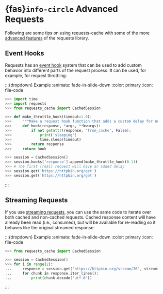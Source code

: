 # {fas}`info-circle` Advanced Requests
Following are some tips on using requests-cache with some of the more
[advanced features](https://requests.readthedocs.io/en/latest/user/advanced/) of the requests
library.

## Event Hooks
Requests has an [event hook](https://requests.readthedocs.io/en/latest/user/advanced/#event-hooks)
system that can be used to add custom behavior into different parts of the request process.
It can be used, for example, for request throttling:

:::{dropdown} Example
:animate: fade-in-slide-down
:color: primary
:icon: file-code

```python
>>> import time
>>> import requests
>>> from requests_cache import CachedSession

>>> def make_throttle_hook(timeout=1.0):
>>>     """Make a request hook function that adds a custom delay for non-cached requests"""
>>>     def hook(response, *args, **kwargs):
>>>         if not getattr(response, 'from_cache', False):
>>>             print('sleeping')
>>>             time.sleep(timeout)
>>>         return response
>>>     return hook

>>> session = CachedSession()
>>> session.hooks['response'].append(make_throttle_hook(0.1))
>>> # The first (real) request will have an added delay
>>> session.get('https://httpbin.org/get')
>>> session.get('https://httpbin.org/get')
```
:::

## Streaming Requests
If you use [streaming requests](https://requests.readthedocs.io/en/latest/user/advanced/#id9), you
can use the same code to iterate over both cached and non-cached requests. Cached response content
will have already been read (i.e., consumed), but will be available for re-reading so it behaves like
the original streamed response:

:::{dropdown} Example
:animate: fade-in-slide-down
:color: primary
:icon: file-code

```python
>>> from requests_cache import CachedSession

>>> session = CachedSession()
>>> for i in range(2):
...     response = session.get('https://httpbin.org/stream/20', stream=True)
...     for chunk in response.iter_lines():
...         print(chunk.decode('utf-8'))
```
:::
